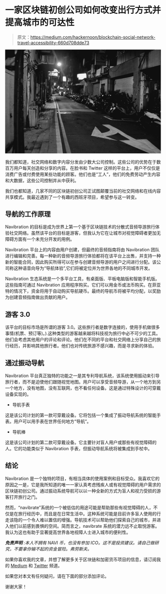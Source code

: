 # 一家区块链初创公司如何改变出行方式并提高城市的可达性

> 原文：<https://medium.com/hackernoon/blockchain-social-network-travel-accessibility-660d708dde73>

![](img/8e891c5214f3a060bc8968d5589c5a45.png)

我们都知道，社交网络和数字内容分发由少数大公司控制。这些公司的优势在于数百万用户每天创造和分享的内容。在脸书和 Twitter 这样的平台上，用户不仅仅是消费广告或付费使用某些功能的顾客。他们也是“工人”，他们的免费劳动产生内容和大数据，这些公司控制并从中获利。

我们也都知道，几家不同的区块链初创公司正试图颠覆当前的社交网络和在线内容共享模式。我最近遇到了一个有趣的西班牙项目，希望参与这一转变。

## 导航的工作原理

Navibration 的目标是成为世界上第一个基于区块链技术的分散式音频导游旅行体验社交网络。虽然该平台的目标是游客，但我认为它在让城市对视觉障碍者更加无障碍方面有一个未充分开发的用例。

Navibration 平台上的内容由用户创建，但最终的音频指南将由 Navibration 团队进行编辑和完善。每一种新的音频导游旅行体验都将在该平台上出售，并支持一种新的智能合同，因此购买所得可以在参与创建音频导游的用户之间进行分配。该公司称这种语音向导为“导航体验”,它们将被定位并为世界各地的不同城市开发。

Navibration 生态系统是一个多平台工具，有桌面版、平板电脑版和智能手机版。这些指南可通过 Navibration 应用程序购买。它们可以用金币或法币购买。在菲亚特的情况下，资金将用于自动购买导航硬币。最终的导航币将被平均分配，以奖励为创建音频指南做出贡献的用户。

## 游客 3.0

该平台的目标市场是所谓的游客 3.0。这些旅行者是数字连接的，使用手机做很多事情(机票、预订等)。).这种类型的游客越来越将科技视为旅行中必不可少的工具。他们会考虑其他用户的评论和评论。他们在不同的平台和社交网络上分享自己的旅行经历，并影响其他旅行者。他们也对传统旅游不感兴趣，而是寻求新的体验。

## 通过振动导航

Navibration 平台真正独特的功能之一是其专利导航系统，该系统使用振动来引导旅行者，而不是迫使他们跟随视觉地图。用户可以享受音频导游，从一个地方到另一个地方，没有地图，没有互联网，也不看任何设备。这是通过特殊设计的可穿戴设备实现的。

*   导航手表

这是该公司计划的第一款可穿戴设备。它将包括一个集成了振动导航系统的智能手表。用户可以用手表在世界任何地方“导航”。

*   导航棒

这是该公司计划的第二款可穿戴设备。它主要针对盲人用户或那些有视觉障碍的人。它的功能类似于 Navibration 手表，但振动导航系统将被集成到手杖中。

## 结论

Navibration 是一个独特的项目，有相当具体的使用案例和目标受众。我喜欢它的原因之一是，它是我所知道的唯一一家认真考虑残疾人或有视觉障碍的用户需求的区块链初创公司。通过振动系统导航可以以一种全新的方式为盲人和视力受损的游客打开旅行之门。

然而，“navibrate”系统的一个被低估的用途可能是帮助那些有视觉障碍的人，不仅是在旅行经历中，而且是在日常生活中。这种系统可能是目前许多盲人使用的行走该隐的一个令人难以置信的增强。导航技术可以帮助他们探索自己的城市，并进入他们以前感到畏惧的空间。简而言之，navibrate 系统的潜力远不止取悦游客。我认为这也有助于显著提高世界各地视障人士进入城市的便利性。

***免责声明*** *:本人不拥有 NAVI 币，也没有参加 ICO。这不是投资建议。请自己做研究，不要拿你输不起的资金冒险。弗劳斯夫。*

如果你喜欢我的文章，并想了解更多关于区块链和加密货币项目的信息，请订阅我的 [Medium](/@minadown) 和 [Twitter](https://twitter.com/minad21) 频道。

如果您对本文有任何疑问，请在下面的部分添加评论。

谢谢大家！